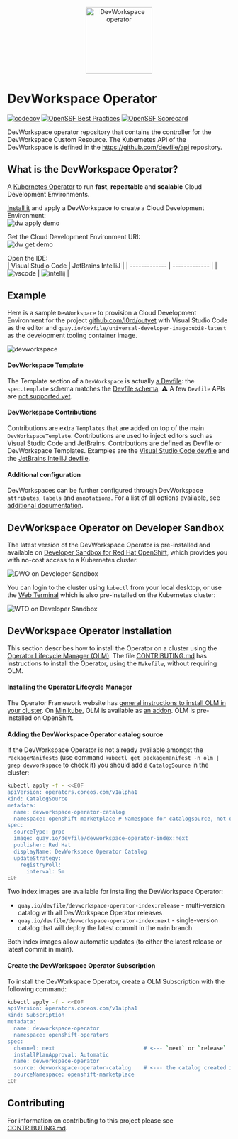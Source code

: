 <p align="center"><img alt="DevWorkspace operator" src="./img/logo.png" width="150px" /></p>

# DevWorkspace Operator

[![codecov](https://codecov.io/gh/devfile/devworkspace-operator/branch/main/graph/badge.svg)](https://codecov.io/gh/devfile/devworkspace-operator)
[![OpenSSF Best Practices](https://www.bestpractices.dev/projects/8258/badge)](https://www.bestpractices.dev/projects/8258)
[![OpenSSF Scorecard](https://api.securityscorecards.dev/projects/github.com/devfile/devworkspace-operator/badge)](https://securityscorecards.dev/viewer/?uri=github.com/devfile/devworkspace-operator)

DevWorkspace operator repository that contains the controller for the DevWorkspace Custom Resource. The Kubernetes API of the DevWorkspace is defined in the https://github.com/devfile/api repository.

## What is the DevWorkspace Operator?

A [Kubernetes Operator](https://kubernetes.io/docs/concepts/extend-kubernetes/operator/) to run **fast**, **repeatable**
and **scalable** Cloud Development Environments.

[Install it](#devworkspace-operator-installation) and apply a DevWorkspace to create a Cloud Development Environment:<br/>
![dw apply demo](img/apply-demo.gif)

Get the Cloud Development Environment URI:<br/>
![dw get demo](img/get-demo.gif)

Open the IDE:<br/>
| Visual Studio Code  | JetBrains IntelliJ |
| ------------- | ------------- |
| ![vscode](img/vscode.png) | ![intellij](img/intellij.png) |

## Example

Here is a sample `DevWorkspace` to provision a Cloud Development Environment for the project
[github.com/l0rd/outyet](https://github.com/l0rd/outyet) with Visual Studio Code as the editor and
`quay.io/devfile/universal-developer-image:ubi8-latest` as the development tooling container image.<br/>

![devworkspace](img/devworkspace.png)

#### DevWorkspace Template

The Template section of a `DevWorkspace` is actually [a Devfile](https://devfile.io/docs/2.3.0/what-is-a-devfile): the
`spec.template` schema matches the [Devfile schema](https://devfile.io/docs/2.3.0/devfile-schema). :warning: A few 
`Devfile` APIs are
[not supported yet](https://github.com/devfile/devworkspace-operator/blob/main/docs/unsupported-devfile-api.adoc).

#### DevWorkspace Contributions

Contributions are extra `Templates` that are added on top of the main `DevWorkspaceTemplate`. Contributions are used to
inject editors such as Visual Studio Code and JetBrains. Contributions are defined as Devfile or DevWorkspace Templates.
Examples are the
[Visual Studio Code devfile](https://eclipse-che.github.io/che-plugin-registry/main/v3/plugins/che-incubator/che-code/latest/devfile.yaml)
and the
[JetBrains IntelliJ devfile](https://eclipse-che.github.io/che-plugin-registry/main/v3/plugins/che-incubator/che-idea/latest/devfile.yaml).

#### Additional configuration

DevWorkspaces can be further configured through DevWorkspace `attributes`, `labels` and `annotations`. For a list of all
options available, see [additional documentation](docs/additional-configuration.adoc).

## DevWorkspace Operator on Developer Sandbox 

The latest version of the DevWorkspace Operator is pre-installed and available on
[Developer Sandbox for Red Hat OpenShift](https://developers.redhat.com/developer-sandbox), which provides you with
no-cost access to a Kubernetes cluster.

![DWO on Developer Sandbox](img/dwo-on-developer-sandbox.png)

You can login to the cluster using `kubectl` from your local desktop, or use the
[Web Terminal](https://www.redhat.com/en/blog/a-deeper-look-at-the-web-terminal-operator-1) which is also pre-installed
on the Kubernetes cluster:

![WTO on Developer Sandbox](img/wto-on-developer-sandbox.png)

## DevWorkspace Operator Installation

This section describes how to install the Operator on a cluster using the 
[Operator Lifecycle Manager (OLM)](https://olm.operatorframework.io). The file [CONTRIBUTING.md](CONTRIBUTING.md) has 
instructions to install the Operator, using the `Makefile`, without requiring OLM.

#### Installing the Operator Lifecycle Manager

The Operator Framework website has 
[general instructions to install OLM in your cluster](https://olm.operatorframework.io/docs/getting-started/#installing-olm-in-your-cluster).
On [Minikube](https://minikube.sigs.k8s.io/), OLM is available as
[an addon](https://minikube.sigs.k8s.io/docs/commands/addons/).
OLM is pre-installed on OpenShift.

#### Adding the DevWorkspace Operator catalog source

If the DevWorkspace Operator is not already available amongst the `PackageManifests` (use command
`kubectl get packagemanifest -n olm | grep devworkspace` to check it) you should add a `CatalogSource` in the
cluster:

```bash
kubectl apply -f - <<EOF
apiVersion: operators.coreos.com/v1alpha1
kind: CatalogSource
metadata:
  name: devworkspace-operator-catalog
  namespace: openshift-marketplace # Namespace for catalogsource, not operator itself
spec:
  sourceType: grpc
  image: quay.io/devfile/devworkspace-operator-index:next
  publisher: Red Hat
  displayName: DevWorkspace Operator Catalog
  updateStrategy:
    registryPoll:
      interval: 5m
EOF
```

Two index images are available for installing the DevWorkspace Operator:
* `quay.io/devfile/devworkspace-operator-index:release` - multi-version catalog with all DevWorkspace Operator releases
* `quay.io/devfile/devworkspace-operator-index:next` - single-version catalog that will deploy the latest commit in the `main` branch

Both index images allow automatic updates (to either the latest release or latest commit in main).

#### Create the DevWorkspace Operator Subscription

To install the DevWorkspace Operator, create a OLM Subscription with the following command: 

```bash
kubectl apply -f - <<EOF
apiVersion: operators.coreos.com/v1alpha1
kind: Subscription
metadata:
  name: devworkspace-operator
  namespace: openshift-operators
spec:
  channel: next                            # <--- `next` or `release`
  installPlanApproval: Automatic
  name: devworkspace-operator
  source: devworkspace-operator-catalog    # <--- the catalog created in the previous step
  sourceNamespace: openshift-marketplace
EOF
```

## Contributing

For information on contributing to this project please see [CONTRIBUTING.md](CONTRIBUTING.md).
